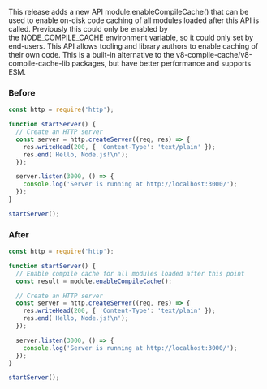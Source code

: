 This release adds a new API module.enableCompileCache() that can be used to enable on-disk code caching of all modules loaded after this API is called. Previously this could only be enabled by the NODE_COMPILE_CACHE environment variable, so it could only set by end-users. This API allows tooling and library authors to enable caching of their own code. This is a built-in alternative to the v8-compile-cache/v8-compile-cache-lib packages, but have better performance and supports ESM.


### Before

```ts
const http = require('http');

function startServer() {
  // Create an HTTP server
  const server = http.createServer((req, res) => {
    res.writeHead(200, { 'Content-Type': 'text/plain' });
    res.end('Hello, Node.js!\n');
  });

  server.listen(3000, () => {
    console.log('Server is running at http://localhost:3000/');
  });
}

startServer();
```

### After

```ts
const http = require('http');

function startServer() {
  // Enable compile cache for all modules loaded after this point
  const result = module.enableCompileCache();

  // Create an HTTP server
  const server = http.createServer((req, res) => {
    res.writeHead(200, { 'Content-Type': 'text/plain' });
    res.end('Hello, Node.js!\n');
  });

  server.listen(3000, () => {
    console.log('Server is running at http://localhost:3000/');
  });
}

startServer();
```

